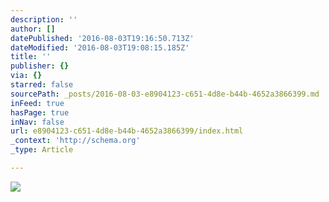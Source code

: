 ```yaml
---
description: ''
author: []
datePublished: '2016-08-03T19:16:50.713Z'
dateModified: '2016-08-03T19:08:15.185Z'
title: ''
publisher: {}
via: {}
starred: false
sourcePath: _posts/2016-08-03-e8904123-c651-4d8e-b44b-4652a3866399.md
inFeed: true
hasPage: true
inNav: false
url: e8904123-c651-4d8e-b44b-4652a3866399/index.html
_context: 'http://schema.org'
_type: Article

---
```

![](https://the-grid-user-content.s3-us-west-2.amazonaws.com/6dd6b3fa-8857-4b32-9ec8-fb9f8e37d32f.png)